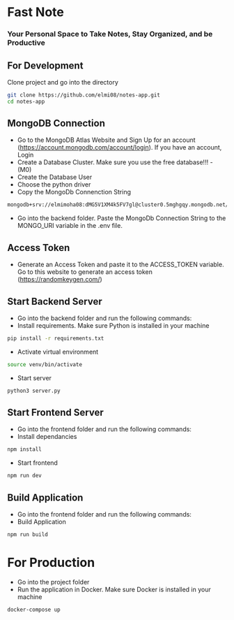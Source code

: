 # Fast Note #

### Your Personal Space to Take Notes, Stay Organized, and be Productive ###

## For Development ##

Clone project and go into the directory
``` bash
git clone https://github.com/elmi08/notes-app.git
cd notes-app
```
## MongoDB Connection ##
- Go to the MongoDB Atlas Website and Sign Up for an account (https://account.mongodb.com/account/login). If you have an account, Login
- Create a Database Cluster. Make sure you use the free database!!! - (M0)
- Create the Database User
- Choose the python driver
- Copy the MongoDb Connenction String
```bash
mongodb+srv://elmimoha08:dMG5V1XM4k5FV7gl@cluster0.5mghgqy.mongodb.net/?retryWrites=true&w=majority&appName=Cluster0
``` 
- Go into the backend folder. Paste the MongoDb Connection String to the MONGO_URI variable in the .env file.

## Access Token ##
- Generate an Access Token and paste it to the ACCESS_TOKEN variable. Go to this website to generate an access token (https://randomkeygen.com/)

## Start Backend Server ##
- Go into the backend folder and run the following commands:
- Install requirements. Make sure Python is installed in your machine
```bash
pip install -r requirements.txt
```
- Activate virtual environment
```bash
source venv/bin/activate
```
- Start server
```bash
python3 server.py
```

## Start Frontend Server ##
- Go into the frontend folder and run the following commands:
- Install dependancies
```bash
npm install
```
- Start frontend
```bash
npm run dev
```
## Build Application ##
- Go into the frontend folder and run the following commands:
- Build Application
```bash
npm run build
```

# For Production #
- Go into the project folder
- Run the application in Docker. Make sure Docker is installed in your machine 
```bash
docker-compose up 
```



